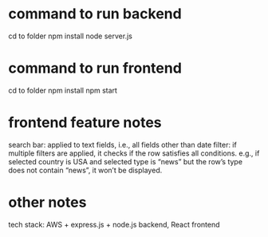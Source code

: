 # command to run backend
cd to folder <break>
npm install <break>
node server.js <break>
# command to run frontend
cd to folder <break>
npm install <break>
npm start <break>
# frontend feature notes
search bar: applied to text fields, i.e., all fields other than date <break>
filter: if multiple filters are applied, it checks if the row satisfies all conditions. e.g., if selected country is USA and selected type is “news” but the row’s type does not contain “news”, it won’t be displayed. <break>
# other notes
tech stack: AWS + express.js + node.js backend, React frontend <break>
